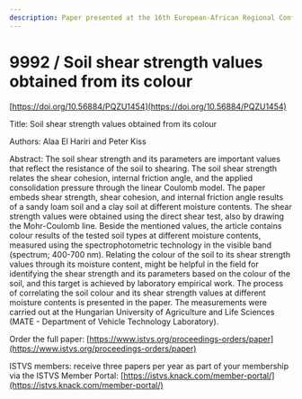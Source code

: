 ```yaml
---
description: Paper presented at the 16th European-African Regional Conference of the ISTVS
---
```


# 9992 / Soil shear strength values obtained from its colour

[https://doi.org/10.56884/PQZU1454](https://doi.org/10.56884/PQZU1454)

Title: Soil shear strength values obtained from its colour

Authors: Alaa El Hariri and Peter Kiss

Abstract: The soil shear strength and its parameters are important values that reflect the resistance of the soil to shearing. The soil shear strength relates the shear cohesion, internal friction angle, and the applied consolidation pressure through the linear Coulomb model. The paper embeds shear strength, shear cohesion, and internal friction angle results of a sandy loam soil and a clay soil at different moisture contents. The shear strength values were obtained using the direct shear test, also by drawing the Mohr-Coulomb line. Beside the mentioned values, the article contains colour results of the tested soil types at different moisture contents, measured using the spectrophotometric technology in the visible band (spectrum; 400-700 nm). Relating the colour of the soil to its shear strength values through its moisture content, might be helpful in the field for identifying the shear strength and its parameters based on the colour of the soil, and this target is achieved by laboratory empirical work. The process of correlating the soil colour and its shear strength values at different moisture contents is presented in the paper. The measurements were carried out at the Hungarian University of Agriculture and Life Sciences (MATE - Department of Vehicle Technology Laboratory).

Order the full paper: [https://www.istvs.org/proceedings-orders/paper](https://www.istvs.org/proceedings-orders/paper)

ISTVS members: receive three papers per year as part of your membership via the ISTVS Member Portal: [https://istvs.knack.com/member-portal/](https://istvs.knack.com/member-portal/)

